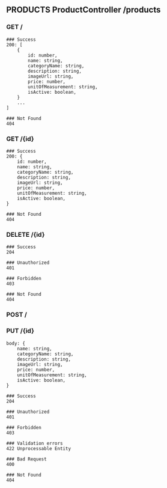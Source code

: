 ## PRODUCTS ProductController /products
### GET /
	### Success
	200: [
		{
			id: number,
			name: string,
			categoryName: string,
			description: string,
			imageUrl: string,
			price: number,
			unitOfMeasurement: string,
			isActive: boolean,
		}
		...
	]

	### Not Found
	404
	
### GET /{id}
	### Success
	200: {
		id: number,
		name: string,
		categoryName: string,
		description: string,
		imageUrl: string,
		price: number,
		unitOfMeasurement: string,
		isActive: boolean,
	}

	### Not Found
	404

### DELETE /{id}
	### Success
	204
	
	### Unauthorized
	401
	
	### Forbidden
	403

	### Not Found
	404

### POST /
### PUT  /{id}
	body: {
		name: string,
		categoryName: string,
		description: string,
		imageUrl: string,
		price: number,
		unitOfMeasurement: string,
		isActive: boolean,
	}
	
	### Success
	204
	
	### Unauthorized
	401
	
	### Forbidden
	403
	
	### Validation errors
	422 Unprocessable Entity

	### Bad Request
	400	

	### Not Found
	404
